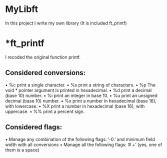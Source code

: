 # MyLibft
In this project I write my own library (It is included ft_printf)

# *ft_printf
I recoded the original function printf.
## Considered conversions: 
• %c print a single character.
• %s print a string of characters.
• %p The void * pointer argument is printed in hexadecimal.
• %d print a decimal (base 10) number.
• %i print an integer in base 10.
• %u print an unsigned decimal (base 10) number.
• %x print a number in hexadecimal (base 16), with lowercase.
• %X print a number in hexadecimal (base 16), with uppercase.
• %% print a percent sign.
## Considered flags:
• Manage any combination of the following flags: ’-0.’ and minimum field width
with all conversions
• Manage all the following flags: ’# +’ (yes, one of them is a space)
